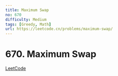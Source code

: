 ```yaml
---
title: Maximum Swap
no: 670
difficulty: Medium
tags: [Greedy, Math]
url: https://leetcode.cn/problems/maximum-swap/
---
```


# 670. Maximum Swap

[LeetCode](https://leetcode.cn/problems/maximum-swap/)

